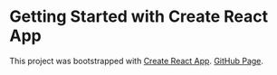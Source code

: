 # Getting Started with Create React App

This project was bootstrapped with [Create React App](https://github.com/facebook/create-react-app).
[GitHub Page](https://lokiwebdev.github.io/student_registration/). 

